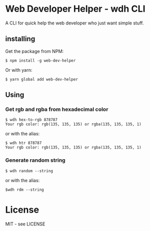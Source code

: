 # Web Developer Helper - wdh CLI

A CLI for quick help the web developer who just want simple stuff.

## installing

Get the package from NPM:

```shell
$ npm install -g web-dev-helper
```

Or with yarn:
```shell
$ yarn global add web-dev-helper
```

## Using

### Get rgb and rgba from hexadecimal color
```shell
$ wdh hex-to-rgb 878787
Your rgb color: rgb(135, 135, 135) or rgba(135, 135, 135, 1)
```
or with the alias:
```shell
$ wdh htr 878787
Your rgb color: rgb(135, 135, 135) or rgba(135, 135, 135, 1)
```

### Generate random string
```shell
$ wdh random --string
```
or with the alias:
```shell
$wdh rdm --string
```

# License

MIT - see LICENSE


